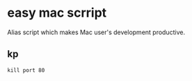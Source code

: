 # easy mac scrript

Alias script which makes Mac user's development productive.

## kp

```
kill port 80
```
